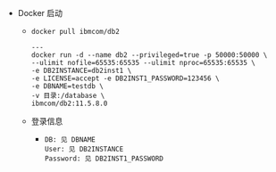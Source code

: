 - Docker 启动
	- ```
	  docker pull ibmcom/db2
	  
	  ---
	  docker run -d --name db2 --privileged=true -p 50000:50000 \
	  --ulimit nofile=65535:65535 --ulimit nproc=65535:65535 \
	  -e DB2INSTANCE=db2inst1 \
	  -e LICENSE=accept -e DB2INST1_PASSWORD=123456 \
	  -e DBNAME=testdb \
	  -v 目录:/database \
	  ibmcom/db2:11.5.8.0
	  ```
	- 登录信息
		- ```
		  DB: 见 DBNAME
		  User: 见 DB2INSTANCE
		  Password: 见 DB2INST1_PASSWORD
		  ```